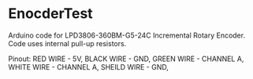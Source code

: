 # EnocderTest
Arduino code for LPD3806-360BM-G5-24C Incremental Rotary Encoder.
Code uses internal pull-up resistors.

Pinout:
RED WIRE - 5V,
BLACK WIRE - GND,
GREEN WIRE - CHANNEL A,
WHITE WIRE - CHANNEL A,
SHEILD WIRE - GND,
